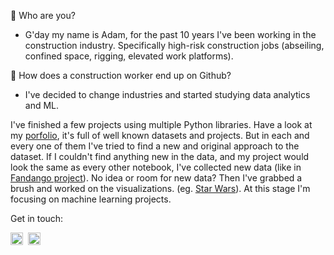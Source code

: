👋  Who are you?

- G'day my name is Adam, for the past 10 years I've been working in the construction industry. Specifically high-risk construction jobs (abseiling, confined space, rigging, elevated work platforms). 

👷 How does a construction worker end up on Github? 

- I've decided to change industries and started studying data analytics and ML. 


I've finished a few projects using multiple Python libraries. Have a look at my [porfolio](https://github.com/grumpyclimber/portfolio/), it's full of well known datasets and projects. But in each and every one of them I've tried to find a new and original approach to the dataset. If I couldn't find anything new in the data, and my project would look the same as every other notebook, I've collected new data (like in [Fandango project](https://github.com/grumpyclimber/portfolio/tree/main/eda/fandango)). No idea or room for new data? Then I've grabbed a brush and worked on the visualizations. (eg. [Star Wars](https://github.com/grumpyclimber/portfolio/tree/main/eda/star_wars)). At this stage I'm focusing on machine learning projects.


Get in touch: 

<td><a href="https://www.linkedin.com/in/kubalica/" target="_blank" rel="noopener"><img src="https://icon.signature.email/social/linkedin-square-small-0077b5-FFFFFF.png" alt="LinkedIn icon" width="20" height="20" border="0" /></a>&nbsp;&nbsp;<a href="https://stackoverflow.com/users/16519424/adam-kubalica" target="_blank" rel="noopener"><img src="https://icon.signature.email/social/stackoverflow-square-small-f48024-FFFFFF.png" alt="Stack icon" width="20" height="20" border="0" /></a>&nbsp;&nbsp;</td>
